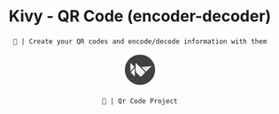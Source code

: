 <div align="center">

# Kivy - QR Code (encoder-decoder)
`🐍 | Create your QR codes and encode/decode information with them`

</div>

<div align="center">

<img height="60" src="Qr Code/assets/img/kiv_logo.png">

`🐍 | Qr Code Project`

</div>